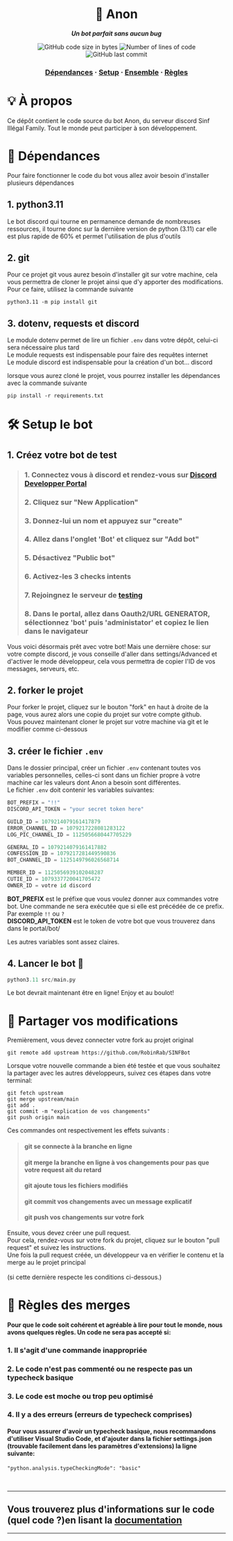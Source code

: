 <h1 align="center">
	🤖 Anon
</h1>

<p align="center">
	<b><i>Un bot parfait sans aucun bug</i></b><br>
</p>

<p align="center">
	<img alt="GitHub code size in bytes" src="https://img.shields.io/github/languages/code-size/RobinRab/SINFBot?color=lightblue" />
	<img alt="Number of lines of code" src="https://img.shields.io/tokei/lines/github/RobinRab/SINFBot?color=critical" />
	<img alt="GitHub last commit" src="https://img.shields.io/github/last-commit/RobinRab/SINFBot?color=green" />
</p>

<h3 align="center">
	<a href="#-dépendances">Dépendances</a>
	<span> · </span>
	<a href="#%EF%B8%8F-setup-des-tests">Setup</a>
	<span> · </span>
	<a href="#-partager-vos-modifications">Ensemble</a>
	<span> · </span>
	<a href="#-règles-des-merges">Règles</a>
</h3>


# 💡 À propos
Ce dépôt contient le code source du bot Anon, du serveur discord Sinf Illégal Family. Tout le monde peut participer à son développement.

# 📖 Dépendances
Pour faire fonctionner le code du bot vous allez avoir besoin d'installer plusieurs dépendances 

## 1. python3.11
Le bot discord qui tourne en permanence demande de nombreuses ressources, il tourne donc sur la dernière version de python (3.11) car elle est plus rapide de 60% et permet l'utilisation de plus d'outils

## 2. git
Pour ce projet git vous aurez besoin d'installer git sur votre machine, cela vous permettra de cloner le projet ainsi que d'y apporter des modifications. Pour ce faire, utilisez la commande suivante
```
python3.11 -m pip install git
```

## 3. dotenv, requests et discord
Le module dotenv permet de lire un fichier `.env` dans votre dépôt, celui-ci sera nécessaire plus tard <br>
Le module requests est indispensable pour faire des requêtes internet <br>
Le module discord est indispensable pour la création d'un bot... discord

lorsque vous aurez cloné le projet, vous pourrez installer les dépendances avec la commande suivante
```
pip install -r requirements.txt
```

# 🛠️ Setup le bot
## 1. Créez votre bot de test
> ### 1. Connectez vous à discord et rendez-vous sur [Discord Developper Portal](https://discord.com/developers/applications)
> ### 2. Cliquez sur "New Application"
> ### 3. Donnez-lui un nom et appuyez sur "create"
> ### 4. Allez dans l'onglet 'Bot' et cliquez sur "Add bot" 
> ### 5. Désactivez "Public bot"
> ### 6. Activez-les 3 checks intents 
> ### 7. Rejoingnez le serveur de [testing](https://discord.gg/5braTFUa8h)
> ### 8. Dans le portal, allez dans Oauth2/URL GENERATOR, sélectionnez 'bot' puis 'administator' et copiez le lien dans le navigateur
Vous voici désormais prêt avec votre bot! Mais une dernière chose: sur votre compte discord, je vous conseille d'aller dans settings/Advanced et d'activer le mode développeur, cela vous permettra de copier l'ID de vos messages, serveurs, etc.

## 2. forker le projet
Pour forker le projet, cliquez sur le bouton "fork" en haut à droite de la page, vous aurez alors une copie du projet sur votre compte github. <br> Vous pouvez maintenant cloner le projet sur votre machine via git et le modifier comme ci-dessous

## 3. créer le fichier `.env`
Dans le dossier principal, créer un fichier `.env` contenant toutes vos variables personnelles, celles-ci sont dans un fichier propre à votre machine car les valeurs dont Anon a besoin sont différentes. <br> Le fichier `.env` doit contenir les variables suivantes:
```py
BOT_PREFIX = "!!"
DISCORD_API_TOKEN = "your secret token here"

GUILD_ID = 1079214079161417879
ERROR_CHANNEL_ID = 1079217228081283122
LOG_PIC_CHANNEL_ID = 1125056680447705229

GENERAL_ID = 1079214079161417882
CONFESSION_ID = 1079217281449590836
BOT_CHANNEL_ID = 1125149796026568714

MEMBER_ID = 1125056939102048287
CUTIE_ID = 1079337720041705472
OWNER_ID = votre id discord
```
**BOT_PREFIX** est le préfixe que vous voulez donner aux commandes votre bot. Une commande ne sera exécutée que si elle est précédée de ce prefix. Par exemple `!!` ou `?` <br>
**DISCORD_API_TOKEN** est le token de votre bot que vous trouverez dans dans le portal/bot/ <br> 

Les autres variables sont assez claires.

## 4. Lancer le bot 🚀
```py
python3.11 src/main.py
```
Le bot devrait maintenant être en ligne! Enjoy et au boulot!

# 📡 Partager vos modifications
Premièrement, vous devez connecter votre fork au projet original 
```
git remote add upstream https://github.com/RobinRab/SINFBot
```
Lorsque votre nouvelle commande a bien été testée et que vous souhaitez la partager avec les autres développeurs, suivez ces étapes dans votre terminal:
```
git fetch upstream
git merge upstream/main
git add .
git commit -m "explication de vos changements"
git push origin main
```
Ces commandes ont respectivement les effets suivants :
> #### git se connecte à la branche en ligne
> #### git merge la branche en ligne à vos changements pour pas que votre request ait du retard
> #### git ajoute tous les fichiers modifiés
> #### git commit vos changements avec un message explicatif
> #### git push vos changements sur votre fork
Ensuite, vous devez créer une pull request. <br> Pour cela, rendez-vous sur votre fork du projet, cliquez sur le bouton "pull request" et suivez les instructions. <br> Une fois la pull request créée, un développeur va en vérifier le contenu et la merge au le projet principal <br> <br>
(si cette dernière respecte les conditions ci-dessous.)
# 🔨 Règles des merges
#### Pour que le code soit cohérent et agréable à lire pour tout le monde, nous avons quelques règles. Un code ne sera pas accepté si:

### 1. Il s'agit d'une commande inappropriée
### 2. Le code n'est pas commenté ou ne respecte pas un typecheck basique
### 3. Le code est moche ou trop peu optimisé 
### 4. Il y a des erreurs (erreurs de typecheck comprises)

#### Pour vous assurer d'avoir un typecheck basique, nous recommandons d'utiliser Visual Studio Code, et d'ajouter dans la fichier settings.json (trouvable facilement dans les paramètres d'extensions) la ligne suivante:
```
"python.analysis.typeCheckingMode": "basic"
```

<br>

---

## Vous trouverez plus d'informations sur le code (quel code ?)en lisant la [documentation](https://discordpy.readthedocs.io/en/stable/)
--- 